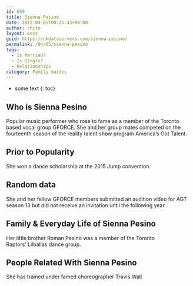 ```yaml
---
id: 659
title: Sienna Pesino
date: 2012-04-05T00:25:43+00:00
author: chito
layout: post
guid: https://ukdataservers.com/sienna-pesino/
permalink: /04/05/sienna-pesino
tags:
  - Is Married?
  - Is Single?
  - Relationships
category: Family Guides
---
```


* some text
{: toc}
          
          
## Who is  Sienna Pesino
                  
                  
                  
Popular music performer who rose to fame as a member of the Toronto based vocal group GFORCE. She and her group mates competed on the fourteenth season of the reality talent show program America&#8217;s Got Talent.
                  
                
                
                
## Prior to Popularity 
                  
                  
                  
She won a dance scholarship at the 2015 Jump convention.
                  
                
                
                
## Random data 
                  
                  
                  
She and her fellow GFORCE members submitted an audition video for AGT season 13 but did not receive an invitation until the following year.
                  
                
                
                
## Family & Everyday Life of Sienna Pesino
                  
                  
                  
Her little brother Roman Pesino was a member of the Toronto Raptors&#8217; Lilballas dance group. 
                  
                
                
                
## People Related With  Sienna Pesino
                  
                  
                  
She has trained under famed choreographer Travis Wall.
                  
                
              
            
          
          
          
    
    
  
